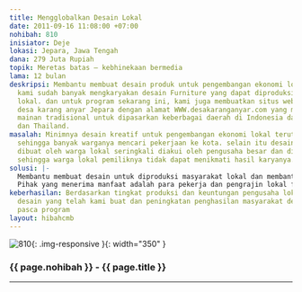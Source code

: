 ```yaml
---
title: Mengglobalkan Desain Lokal
date: 2011-09-16 11:08:00 +07:00
nohibah: 810
inisiator: Deje
lokasi: Jepara, Jawa Tengah
dana: 279 Juta Rupiah
topik: Meretas batas – kebhinekaan bermedia
lama: 12 bulan
deskripsi: Membantu membuat desain produk untuk pengembangan ekonomi lokal. di Jepara
  kami sudah banyak mengkaryakan desain Furniture yang dapat diproduksi oleh masyarakat
  lokal. dan untuk program sekarang ini, kami juga membuatkan situs web untuk warga
  desa karang anyar Jepara dengan alamat WWW.desakaranganyar.com yang memproduksi
  mainan tradisional untuk dipasarkan keberbagai daerah di Indonesia dan sampai Malaysia
  dan Thailand.
masalah: Minimnya desain kreatif untuk pengembangan ekonomi lokal terutama didesa-desa
  sehingga banyak warganya mencari pekerjaan ke kota. selain itu desain yang telah
  dibuat oleh warga lokal seringkali diakui oleh pengusaha besar dan diklaim miliknya
  sehingga warga lokal pemiliknya tidak dapat menikmati hasil karyanya.
solusi: |-
  Membantu membuat desain untuk diproduksi masyarakat lokal dan membantu memasarkannya kepada dunia internasional melalui internet, serta membantu mereka mengemangkan desain untuk mendapatkan hak paten dan pengakuan secara hukum.
  Pihak yang menerima manfaat adalah para pekerja dan pengrajin lokal furniture Jepara melalui desain meubel dan masyarakat desa Karanganyar melalui desain mainan tradisional dan pemasaran melalui internet.
keberhasilan: Berdasarkan tingkat produksi dan keuntungan pengusaha lokal melalui
  desain yang telah kami buat dan peningkatan penghasilan masyarakat desa pra dan
  pasca program
layout: hibahcmb
---
```


![810](/static/img/hibahcmb/810.png){: .img-responsive }{: width="350" }

### {{ page.nohibah }} - {{ page.title }}

---
